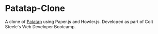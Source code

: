 # Patatap-Clone
A clone of [Patatap](http://patatap.com/) using Paper.js and Howler.js. Developed as part of Colt Steele's Web Developer Bootcamp.
